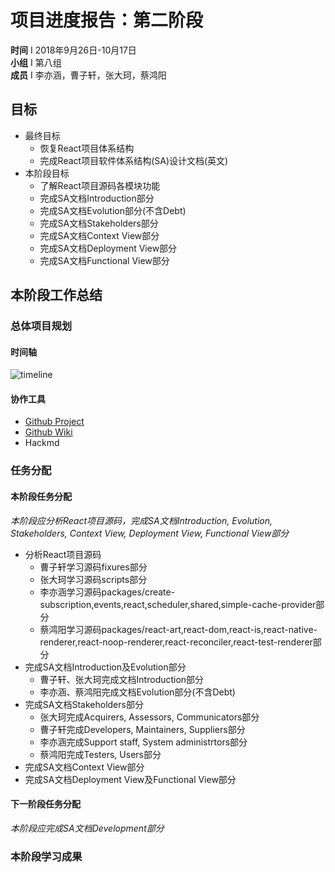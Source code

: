  # 项目进度报告：第二阶段

**时间** I 2018年9月26日-10月17日  
 **小组** I 第八组  
 **成员** I 李亦涵，曹子轩，张大珂，蔡鸿阳    

## 目标  
- 最终目标  
  - 恢复React项目体系结构   
  - 完成React项目软件体系结构(SA)设计文档(英文)  
- 本阶段目标  
  - 了解React项目源码各模块功能  
  - 完成SA文档Introduction部分  
  - 完成SA文档Evolution部分(不含Debt)  
  - 完成SA文档Stakeholders部分  
  - 完成SA文档Context View部分  
  - 完成SA文档Deployment View部分    
  - 完成SA文档Functional View部分    
## 本阶段工作总结  
### 总体项目规划  
#### 时间轴  
![timeline](https://ws4.sinaimg.cn/large/006tNbRwly1fvkcmh22yfj316a0x40zd.jpg)  
#### 协作工具  
- [Github Project](https://github.com/liyihann/react/projects/2)  
- [Github Wiki](https://github.com/liyihann/react/wiki)    
- Hackmd  
### 任务分配  
#### 本阶段任务分配  
*本阶段应分析React项目源码，完成SA文档Introduction, Evolution, Stakeholders, Context View, Deployment View, Functional View部分*   
- 分析React项目源码  
  - 曹子轩学习源码fixures部分  
  - 张大珂学习源码scripts部分  
  - 李亦涵学习源码packages/create-subscription,events,react,scheduler,shared,simple-cache-provider部分  
  - 蔡鸿阳学习源码packages/react-art,react-dom,react-is,react-native-renderer,react-noop-renderer,react-reconciler,react-test-renderer部分    
- 完成SA文档Introduction及Evolution部分  
  - 曹子轩、张大珂完成文档Introduction部分  
  - 李亦涵、蔡鸿阳完成文档Evolution部分(不含Debt)   
- 完成SA文档Stakeholders部分
  - 张大珂完成Acquirers, Assessors, Communicators部分  
  - 曹子轩完成Developers, Maintainers, Suppliers部分  
  - 李亦涵完成Support staff, System administrtors部分  
  - 蔡鸿阳完成Testers, Users部分  
- 完成SA文档Context View部分
- 完成SA文档Deployment View及Functional View部分
#### 下一阶段任务分配  
*本阶段应完成SA文档Development部分*   

### 本阶段学习成果  